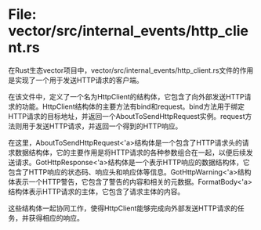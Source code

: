 # File: vector/src/internal_events/http_client.rs

在Rust生态vector项目中，vector/src/internal_events/http_client.rs文件的作用是实现了一个用于发送HTTP请求的客户端。

在该文件中，定义了一个名为HttpClient的结构体，它包含了向外部发送HTTP请求的功能。HttpClient结构体的主要方法有bind和request。bind方法用于绑定HTTP请求的目标地址，并返回一个AboutToSendHttpRequest实例。request方法则用于发送HTTP请求，并返回一个得到的HTTP响应。

在这里，AboutToSendHttpRequest<'a>结构体是一个包含了HTTP请求头的请求数据结构体，它的主要作用是将HTTP请求的各种参数组合在一起，以便后续发送请求。GotHttpResponse<'a>结构体是一个表示HTTP响应的数据结构体，它包含了HTTP响应的状态码、响应头和响应体等信息。GotHttpWarning<'a>结构体表示一个HTTP警告，它包含了警告的内容和相关的元数据。FormatBody<'a>结构体表示HTTP请求的主体，它包含了请求主体的内容。

这些结构体一起协同工作，使得HttpClient能够完成向外部发送HTTP请求的任务，并获得相应的响应。

